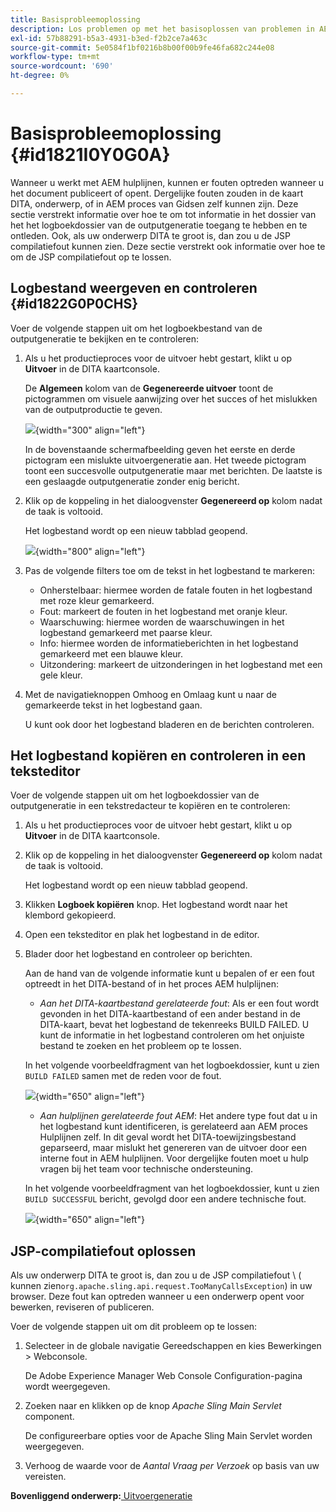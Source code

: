 ```yaml
---
title: Basisprobleemoplossing
description: Los problemen op met het basisoplossen van problemen in AEM hulplijnen. Leer om, het logboekdossier in een tekstredacteur te bekijken te kopiëren en te controleren en JSP compilatiefouten op te lossen.
exl-id: 57b88291-b5a3-4931-b3ed-f2b2ce7a463c
source-git-commit: 5e0584f1bf0216b8b00f00b9fe46fa682c244e08
workflow-type: tm+mt
source-wordcount: '690'
ht-degree: 0%

---
```


# Basisprobleemoplossing {#id1821I0Y0G0A}

Wanneer u werkt met AEM hulplijnen, kunnen er fouten optreden wanneer u het document publiceert of opent. Dergelijke fouten zouden in de kaart DITA, onderwerp, of in AEM proces van Gidsen zelf kunnen zijn. Deze sectie verstrekt informatie over hoe te om tot informatie in het dossier van het het logboekdossier van de outputgeneratie toegang te hebben en te ontleden. Ook, als uw onderwerp DITA te groot is, dan zou u de JSP compilatiefout kunnen zien. Deze sectie verstrekt ook informatie over hoe te om de JSP compilatiefout op te lossen.

## Logbestand weergeven en controleren {#id1822G0P0CHS}

Voer de volgende stappen uit om het logboekbestand van de outputgeneratie te bekijken en te controleren:

1. Als u het productieproces voor de uitvoer hebt gestart, klikt u op **Uitvoer** in de DITA kaartconsole.

   De **Algemeen** kolom van de **Gegenereerde uitvoer** toont de pictogrammen om visuele aanwijzing over het succes of het mislukken van de outputproductie te geven.

   ![](images/output-general-settings.png){width="300" align="left"}

   In de bovenstaande schermafbeelding geven het eerste en derde pictogram een mislukte uitvoergeneratie aan. Het tweede pictogram toont een succesvolle outputgeneratie maar met berichten. De laatste is een geslaagde outputgeneratie zonder enig bericht.

1. Klik op de koppeling in het dialoogvenster **Gegenereerd op** kolom nadat de taak is voltooid.

   Het logbestand wordt op een nieuw tabblad geopend.

   ![](images/log-file.png){width="800" align="left"}

1. Pas de volgende filters toe om de tekst in het logbestand te markeren:
   - Onherstelbaar: hiermee worden de fatale fouten in het logbestand met roze kleur gemarkeerd.
   - Fout: markeert de fouten in het logbestand met oranje kleur.
   - Waarschuwing: hiermee worden de waarschuwingen in het logbestand gemarkeerd met paarse kleur.
   - Info: hiermee worden de informatieberichten in het logbestand gemarkeerd met een blauwe kleur.
   - Uitzondering: markeert de uitzonderingen in het logbestand met een gele kleur.
1. Met de navigatieknoppen Omhoog en Omlaag kunt u naar de gemarkeerde tekst in het logbestand gaan.

   U kunt ook door het logbestand bladeren en de berichten controleren.


## Het logbestand kopiëren en controleren in een teksteditor

Voer de volgende stappen uit om het logboekdossier van de outputgeneratie in een tekstredacteur te kopiëren en te controleren:

1. Als u het productieproces voor de uitvoer hebt gestart, klikt u op **Uitvoer** in de DITA kaartconsole.

1. Klik op de koppeling in het dialoogvenster **Gegenereerd op** kolom nadat de taak is voltooid.

   Het logbestand wordt op een nieuw tabblad geopend.

1. Klikken **Logboek kopiëren** knop. Het logbestand wordt naar het klembord gekopieerd.
1. Open een teksteditor en plak het logbestand in de editor.

1. Blader door het logbestand en controleer op berichten.

   Aan de hand van de volgende informatie kunt u bepalen of er een fout optreedt in het DITA-bestand of in het proces AEM hulplijnen:

   - *Aan het DITA-kaartbestand gerelateerde fout*: Als er een fout wordt gevonden in het DITA-kaartbestand of een ander bestand in de DITA-kaart, bevat het logbestand de tekenreeks BUILD FAILED. U kunt de informatie in het logbestand controleren om het onjuiste bestand te zoeken en het probleem op te lossen.

   In het volgende voorbeeldfragment van het logboekdossier, kunt u zien `BUILD FAILED` samen met de reden voor de fout.

   ![](images/dita-error-in-log-file.png){width="650" align="left"}

   - *Aan hulplijnen gerelateerde fout AEM*: Het andere type fout dat u in het logbestand kunt identificeren, is gerelateerd aan AEM proces Hulplijnen zelf. In dit geval wordt het DITA-toewijzingsbestand geparseerd, maar mislukt het genereren van de uitvoer door een interne fout in AEM hulplijnen. Voor dergelijke fouten moet u hulp vragen bij het team voor technische ondersteuning.

   In het volgende voorbeeldfragment van het logboekdossier, kunt u zien `BUILD SUCCESSFUL` bericht, gevolgd door een andere technische fout.

   ![](images/process-error-in-log-file.png){width="650" align="left"}


## JSP-compilatiefout oplossen

Als uw onderwerp DITA te groot is, dan zou u de JSP compilatiefout \ ( kunnen zien`org.apache.sling.api.request.TooManyCallsException`\) in uw browser. Deze fout kan optreden wanneer u een onderwerp opent voor bewerken, reviseren of publiceren.

Voer de volgende stappen uit om dit probleem op te lossen:

1. Selecteer in de globale navigatie Gereedschappen en kies Bewerkingen \> Webconsole.

   De Adobe Experience Manager Web Console Configuration-pagina wordt weergegeven.

1. Zoeken naar en klikken op de knop *Apache Sling Main Servlet* component.

   De configureerbare opties voor de Apache Sling Main Servlet worden weergegeven.

1. Verhoog de waarde voor de *Aantal Vraag per Verzoek* op basis van uw vereisten.


**Bovenliggend onderwerp:**[ Uitvoergeneratie](generate-output.md)
